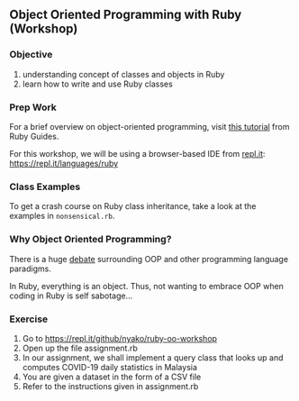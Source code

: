 ## Object Oriented Programming with Ruby (Workshop)
  
### Objective
1. understanding concept of classes and objects in Ruby
2. learn how to write and use Ruby classes

### Prep Work
For a brief overview on object-oriented programming, visit [this tutorial](https://www.rubyguides.com/ruby-tutorial/object-oriented-programming/) from Ruby Guides.

For this workshop, we will be using a browser-based IDE from [repl.it](https://repl.it/languages/ruby): https://repl.it/languages/ruby

### Class Examples

To get a crash course on Ruby class inheritance, take a look at the examples in `nonsensical.rb`.

### Why Object Oriented Programming?
There is a huge [debate](https://wiki.c2.com/?OopArgumentsDebatesAndDiscussion) surrounding OOP and other programming language paradigms.

In Ruby, everything is an object. Thus, not wanting to embrace OOP when coding in Ruby is self sabotage...

### Exercise

1. Go to https://repl.it/github/nyako/ruby-oo-workshop
2. Open up the file assignment.rb
3. In our assignment, we shall implement a query class that looks up and computes COVID-19 daily statistics in Malaysia
4. You are given a dataset in the form of a CSV file
5. Refer to the instructions given in assignment.rb

